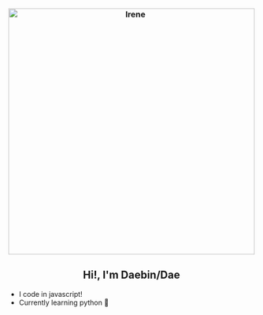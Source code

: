 <h3 align="center">
   <img align="center" alt="Irene" width="500px" src="https://images6.fanpop.com/image/photos/42700000/Irene-red-velvet-42729035-473-335.gif" />
</h3>
<h2 align="center">Hi!, I'm Daebin/Dae</h2>

- I code in javascript! 
- Currently learning python 🐍
⠀ ⠀ ⠀ ⠀ ⠀ ⠀⠀ ⠀ ⠀ ⠀ ⠀ ⠀⠀ ⠀ ⠀ ⠀ ⠀ ⠀⠀ ⠀ ⠀ ⠀ ⠀ ⠀⠀ ⠀ ⠀ ⠀ ⠀ ⠀⠀ ⠀ ⠀ ⠀ ⠀ ⠀
